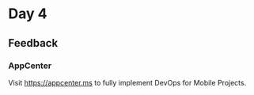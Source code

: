 # Day 4

## Feedback

### AppCenter

Visit <https://appcenter.ms> to fully implement DevOps for Mobile Projects.
